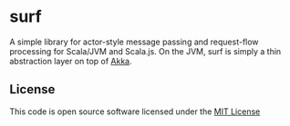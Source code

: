 surf
====

A simple library for actor-style message passing and request-flow processing for Scala/JVM and Scala.js.
On the JVM, surf is simply a thin abstraction layer on top of [Akka](http://akka.io).


License
-------
This code is open source software licensed under the [MIT License](http://opensource.org/licenses/MIT)
